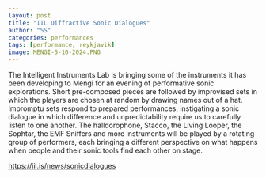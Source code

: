 ```yaml
---
layout: post
title: "IIL Diffractive Sonic Dialogues"
author: "SS"
categories: performances
tags: [performance, reykjavik]
image: MENGI-5-10-2024.PNG
---
```



The Intelligent Instruments Lab is bringing some of the instruments it has been developing to Mengi for an evening of performative sonic explorations. Short pre-composed pieces are followed by improvised sets in which the players are chosen at random by drawing names out of a hat. Impromptu sets respond to prepared performances, instigating a sonic dialogue in which difference and unpredictability require us to carefully listen to one another. The halldorophone, Stacco, the Living Looper, the Sophtar, the EMF Sniffers and more instruments will be played by a rotating group of performers, each bringing a different perspective on what happens when people and their sonic tools find each other on stage.


<a href="https://iil.is/news/sonicdialogues">https://iil.is/news/sonicdialogues</a>
